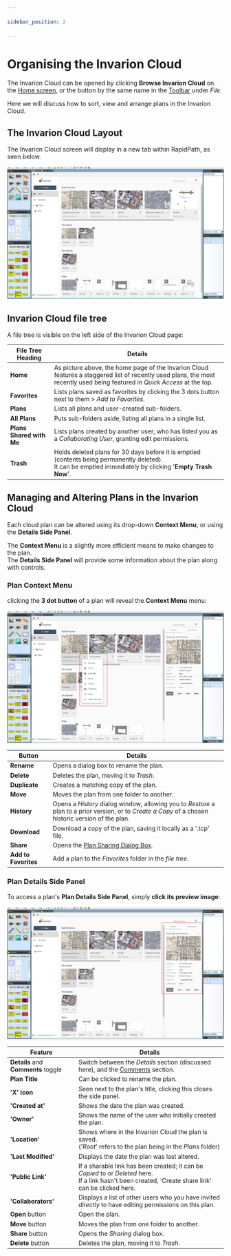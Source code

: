 ```yaml
---

sidebar_position: 2

---
```

# Organising the Invarion Cloud

The Invarion Cloud can be opened by clicking **Browse Invarion Cloud** on the [Home screen](/docs/rapidpath/the-home-screen-and-starting-a-plan/the-home-screen.md), or the button by the same name in the [Toolbar](/docs/rapidpath/the-toolbar/the-toolbar.md) under *File*.

Here we will discuss how to sort, view and arrange plans in the Invarion Cloud.

## The Invarion Cloud Layout

The Invarion Cloud screen will display in a new tab within RapidPath, as seen below.

![IC homescreen](./assets/ic-home-overview.jpg)

## Invarion Cloud file tree

A file tree is visible on the left side of the Invarion Cloud page:

|**File Tree Heading**|**Details**|
|-|-|
|**Home**| As picture above, the home page of the Invarion Cloud features a staggered list of recently used plans, the most recently used being featured in *Quick Access* at the top.|
|**Favorites**| Lists plans saved as favorites by clicking the 3 dots button next to them > *Add to Favorites*.|
|**Plans**| Lists all plans and user-created sub-folders.|
|**All Plans**| Puts sub-folders aside, listing all plans in a single list.|
|**Plans Shared with Me**| Lists plans created by another user, who has listed you as a *Collaborating User*, granting edit permissions.|
|**Trash**| Holds deleted plans for 30 days before it is emptied (contents being permanently deleted).<br />It can be emptied immediately by clicking '**Empty Trash Now**'.|

## Managing and Altering Plans in the Invarion Cloud

Each cloud plan can be altered using its drop-down **Context Menu**, or using the **Details Side Panel**.

The **Context Menu** is a slightly more efficient means to make changes to the plan. <br />The **Details Side Panel** will provide some information about the plan along with controls.

### Plan Context Menu

clicking the **3 dot button** of a plan will reveal the **Context Menu** menu:

![context menu](./assets/ic-home-plan-context-menu.jpg)

|**Button**|**Details**|
|-|-|
|**Rename**|Opens a dialog box to rename the plan.|
|**Delete**|Deletes the plan, moving it to *Trash*.|
|**Duplicate**|Creates a matching copy of the plan.|
|**Move**|Moves the plan from one folder to another.|
|**History**|Opens a *History* dialog window, allowing you to *Restore* a plan to a prior version, or to *Create a Copy* of a chosen historic version of the plan.|
|**Download**|Download a copy of the plan, saving it locally as a '.tcp' file.|
|**Share**|Opens the [Plan Sharing Dialog Box](./sharing-cloud-plans.md).|
|**Add to Favorites**|Add a plan to the *Favorites* folder in the *file tree*.|

### Plan Details Side Panel

To access a plan's **Plan Details Side Panel**, simply **click its preview image**:

![plan details side panel](./assets/ic-home-right-side-plan-menu.jpg)

|**Feature**|**Details**|
|-|-|
|**Details** and **Comments** toggle|Switch between the *Details* section (discussed here), and the [Comments](./comments-in-the-invarion-cloud.md) section.|
|**Plan Title**|Can be clicked to rename the plan.|
|**'X' icon**|Seen next to the plan's title, clicking this closes the side panel.|
|**'Created at'**|Shows the date the plan was created.|
|**'Owner'**|Shows the name of the user who initially created the plan.|
|**'Location'**|Shows where in the Invarion Cloud the plan is saved.<br />('*Root*' refers to the plan being in the *Plans* folder)|
|**'Last Modified'**|Displays the date the plan was last altered.|
|**'Public Link'**|If a sharable link has been created; it can be *Copied* to or *Deleted* here.<br />If a link hasn't been created, 'Create share link' can be clicked here.|
|**'Collaborators'**|Displays a list of other users who you have invited *directly* to have editing permissions on this plan.|
|**Open** button|Open the plan.|
|**Move** button|Moves the plan from one folder to another.|
|**Share** button|Opens the *Sharing* dialog box.|
|**Delete** button|Deletes the plan, moving it to *Trash*.|
